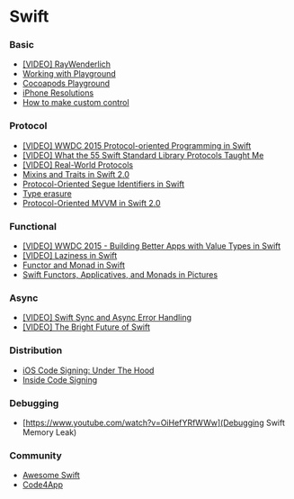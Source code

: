 # Swift

### Basic

- [[VIDEO] RayWenderlich](https://videos.raywenderlich.com/courses)
- [Working with Playground](http://www.techotopia.com/index.php/An_Introduction_to_Xcode_7_Playgrounds)
- [Cocoapods Playground](https://github.com/segiddins/ThisCouldBeUsButYouPlaying)
- [iPhone Resolutions](https://www.paintcodeapp.com/news/ultimate-guide-to-iphone-resolutions)
- [How to make custom control](https://www.raywenderlich.com/76433/how-to-make-a-custom-control-swift)

### Protocol 
- [[VIDEO] WWDC 2015 Protocol-oriented Programming in Swift](https://www.youtube.com/watch?v=g2LwFZatfTI)
- [[VIDEO] What the 55 Swift Standard Library Protocols Taught Me](https://www.skilled.io/gregheo/what-the-55-swift-standard-library-protocols-taught-me)
- [[VIDEO] Real-World Protocols](http://www.thedotpost.com/2016/01/rob-napier-beyond-crusty-real-world-protocols)
- [Mixins and Traits in Swift 2.0](http://matthijshollemans.com/2015/07/22/mixins-and-traits-in-swift-2/)
- [Protocol-Oriented Segue Identifiers in Swift](https://www.natashatherobot.com/protocol-oriented-segue-identifiers-swift/)
- [Type erasure](http://krakendev.io/blog/generic-protocols-and-their-shortcomings)
- [Protocol-Oriented MVVM in Swift 2.0](https://www.natashatherobot.com/updated-protocol-oriented-mvvm-in-swift-2-0/)


### Functional 
- [[VIDEO] WWDC 2015 - Building Better Apps with Value Types in Swift](https://www.youtube.com/watch?v=av4i3x-aZbM)
- [[VIDEO] Laziness in Swift](https://www.youtube.com/watch?v=1w2WEs0UjAA)
- [Functor and Monad in Swift](http://www.javiersoto.me/post/106875422394)
- [Swift Functors, Applicatives, and Monads in Pictures](http://www.mokacoding.com/blog/functor-applicative-monads-in-pictures/)


### Async
- [[VIDEO] Swift Sync and Async Error Handling](https://www.youtube.com/watch?v=mbd6g7NfR-8)
- [[VIDEO] The Bright Future of Swift](http://www.thedotpost.com/2016/01/thomas-visser-the-bright-future-of-swift)

### Distribution
- [iOS Code Signing: Under The Hood](https://www.raywenderlich.com/2915/ios-code-signing-under-the-hood)
- [Inside Code Signing](https://www.objc.io/issues/17-security/inside-code-signing/)

### Debugging
- [https://www.youtube.com/watch?v=OiHefYRfWWw](Debugging Swift Memory Leak)

### Community
- [Awesome Swift](https://github.com/matteocrippa/awesome-swift)
- [Code4App](http://www.code4app.net/index.html)

